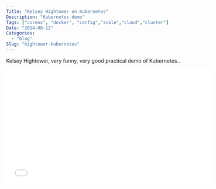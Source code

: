 ```yaml
---
Title: "Kelsey Hightower on Kubernetes"
Description: "Kubernetes demo"
Tags: ["coreos", "docker", "config","scale","cloud","cluster"]
Date: "2014-08-12"
Categories:
  - "blog"
Slug: "hightower-kubernetes"
---
```


Kelsey Hightower, very funny, very good practical demo of Kubernetes..

<div class="video-container">
<iframe width="560" height="315" src="//www.youtube.com/embed/KFr9BHTgqkw" frameborder="0" allowfullscreen></iframe>
</div>
